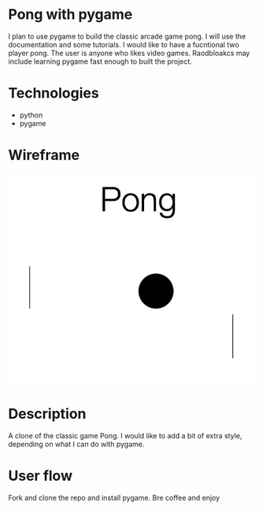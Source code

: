 # Pong with pygame
I plan to use pygame to build the classic arcade game pong.  I will use the documentation and some tutorials.  I would like to have a fucntional two player pong.  The user is anyone who likes video games.  Raodbloakcs may include learning pygame fast enough to built the project.

# Technologies
+ python
+ pygame

# Wireframe
![wireframe](/pypong.png)
# Description
A clone of the classic game Pong.  I would like to add a bit of extra style, depending on what I can do with pygame.

# User flow
Fork and clone the repo and install pygame.  Bre coffee and enjoy
